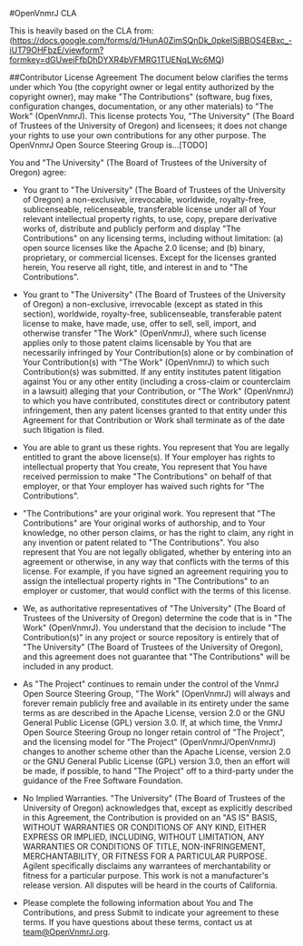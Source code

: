 #OpenVnmrJ CLA

This is heavily based on the CLA from: 
(https://docs.google.com/forms/d/1HunA0ZimSQnDk_0pkeISiBBOS4EBxc_-iUT79OHFbzE/viewform?formkey=dGUwejFfbDhDYXR4bVFMRG1TUENqLWc6MQ)

##Contributor License Agreement
The document below clarifies the terms under which You (the copyright owner or legal entity authorized by the copyright owner), may make "The Contributions" (software, bug fixes, configuration changes, documentation, or any other materials) to "The Work" (OpenVnmrJ). This license protects You, "The University" (The Board of Trustees of the University of Oregon) and licensees; it does not change your rights to use your own contributions for any other purpose. The OpenVnmrJ Open Source Steering Group is...[TODO]

You and "The University" (The Board of Trustees of the University of Oregon) agree:

* You grant to "The University" (The Board of Trustees of the University of Oregon) a non-exclusive, irrevocable, worldwide, royalty-free, sublicenseable, relicenseable, transferable license under all of Your relevant intellectual property rights, to use, copy, prepare derivative works of, distribute and publicly perform and display "The Contributions" on any licensing terms, including without limitation: (a) open source licenses like the Apache 2.0 license; and (b) binary, proprietary, or commercial licenses. Except for the licenses granted herein, You reserve all right, title, and interest in and to "The Contributions".

* You grant to "The University" (The Board of Trustees of the University of Oregon) a non-exclusive, irrevocable (except as stated in this section), worldwide, royalty-free, sublicenseable, transferable patent license to make, have made, use, offer to sell, sell, import, and otherwise transfer "The Work" (OpenVnmrJ), where such license applies only to those patent claims licensable by You that are necessarily infringed by Your Contribution(s) alone or by combination of Your Contribution(s) with "The Work" (OpenVnmrJ) to which such Contribution(s) was submitted. If any entity institutes patent litigation against You or any other entity (including a cross-claim or counterclaim in a lawsuit) alleging that your Contribution, or "The Work" (OpenVnmrJ) to which you have contributed, constitutes direct or contributory patent infringement, then any patent licenses granted to that entity under this Agreement for that Contribution or Work shall terminate as of the date such litigation is filed.

* You are able to grant us these rights. You represent that You are legally entitled to grant the above license(s). If Your employer has rights to intellectual property that You create, You represent that You have received permission to make "The Contributions" on behalf of that employer, or that Your employer has waived such rights for "The Contributions".

* "The Contributions" are your original work. You represent that "The Contributions" are Your original works of authorship, and to Your knowledge, no other person claims, or has the right to claim, any right in any invention or patent related to "The Contributions". You also represent that You are not legally obligated, whether by entering into an agreement or otherwise, in any way that conflicts with the terms of this license. For example, if you have signed an agreement requiring you to assign the intellectual property rights in "The Contributions" to an employer or customer, that would conflict with the terms of this license.

* We, as authoritative representatives of "The University" (The Board of Trustees of the University of Oregon) determine the code that is in "The Work" (OpenVnmrJ). You understand that the decision to include "The Contribution(s)" in any project or source repository is entirely that of "The University" (The Board of Trustees of the University of Oregon), and this agreement does not guarantee that "The Contributions" will be included in any product.

* As "The Project" continues to remain under the control of the VnmrJ Open Source Steering Group, "The Work" (OpenVnmrJ) will always and forever remain publicly free and available in its entirety under the same terms as are described in the Apache License, version 2.0 or the GNU General Public License (GPL) version 3.0. If, at which time, the VnmrJ Open Source Steering Group no longer retain control of "The Project", and the licensing model for "The Project" (OpenVnmrJ/OpenVnmrJ) changes to another scheme other than the Apache License, version 2.0 or the GNU General Public License (GPL) version 3.0, then an effort will be made, if possible, to hand "The Project" off to a third-party under the guidance of the Free Software Foundation.

* No Implied Warranties. "The University" (The Board of Trustees of the University of Oregon) acknowledges that, except as explicitly described in this Agreement, the Contribution is provided on an "AS IS" BASIS, WITHOUT WARRANTIES OR CONDITIONS OF ANY KIND, EITHER EXPRESS OR IMPLIED, INCLUDING, WITHOUT LIMITATION, ANY WARRANTIES OR CONDITIONS OF TITLE, NON-INFRINGEMENT, MERCHANTABILITY, OR FITNESS FOR A PARTICULAR PURPOSE. Agilent specifically disclaims any warrantees of merchantability or fitness for a particular purpose. This work is not a manufacturer's release version. All disputes will be heard in the courts of California.

* Please complete the following information about You and The Contributions, and press Submit to indicate your agreement to these terms. If you have questions about these terms, contact us at team@OpenVnmrJ.org.